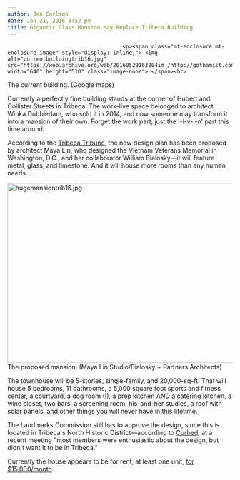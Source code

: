 ```yaml
---
author: Jen Carlson
date: Jan 21, 2016 3:52 pm
title: Gigantic Glass Mansion May Replace Tribeca Building
---
```


	
										<p><span class="mt-enclosure mt-enclosure-image" style="display: inline;"> <img alt="currentbuildingtrib16.jpg" src="https://web.archive.org/web/20160529163204im_/http://gothamist.com/attachments/arts_jen/currentbuildingtrib16.jpg" width="640" height="510" class="image-none"> </span><br>
<span class="photo_caption">The current building. (Google maps)</span></p>

<p>Currently a perfectly fine building stands at the corner of Hubert and Collister Streets in Tribeca. The work-live space belonged to architect Winka Dubbledam, who sold it in 2014, and now someone may transform it into a mansion of their own. Forget the work part, just the l-i-v-i-n&apos; part this time around.</p>

<p>According to the <a href="https://web.archive.org/web/20160529163204/http://tribecatrib.com/content/modern-mansion-proposed-north-tribeca-historic-district">Tribeca Tribune</a>, the new design plan has been proposed by architect Maya Lin, who designed the Vietnam Veterans Memorial in Washington, D.C., and her collaborator William Bialosky&#x2014;it will feature metal, glass, and limestone. And it will house more rooms than any human needs...</p>

<p><span class="mt-enclosure mt-enclosure-image" style="display: inline;"> <img alt="hugemansiontrib16.jpg" src="https://web.archive.org/web/20160529163204im_/http://gothamist.com/attachments/arts_jen/hugemansiontrib16.jpg" width="640" height="404" class="image-none"> </span><br>
<span class="photo_caption">The proposed mansion. (Maya Lin Studio/Bialosky + Partners Architects)</span></p>

<p>The townhouse will be 5-stories, single-family, and 20,000-sq-ft. That will house 5 bedrooms, 11 bathrooms, a 5,000 square foot sports and fitness center, a courtyard, a dog room (!), a prep kitchen AND a catering kitchen, a wine closet, two bars, a screening room, his-and-her studies, a roof with solar panels, and other things you will never have in this lifetime.</p>

<p>The Landmarks Commission still has to approve the design, since this is located in Tribeca&apos;s North Historic District&#x2014;according to <a href="https://web.archive.org/web/20160529163204/http://ny.curbed.com/archives/2016/01/21/gigantic_private_mansion_may_overtake_tribeca_corner.php">Curbed</a>, at a recent meeting &quot;most members were enthusiastic about the design, but didn&apos;t want it to be in Tribeca.&quot;</p>

<p>Currently the house appears to be for rent, at least one unit, <a href="https://web.archive.org/web/20160529163204/http://www.zillow.com/homedetails/11-Hubert-St-1-New-York-NY-10013/2103402159_zpid/">for $15,000/month</a>.</p>					
										
									
				